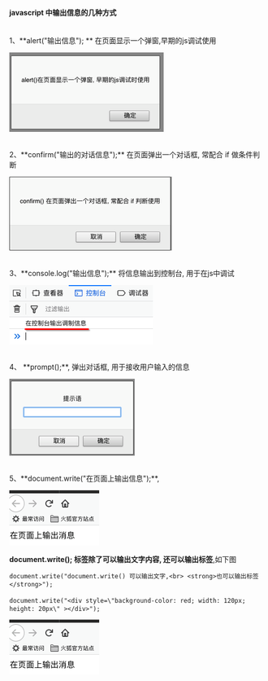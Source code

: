 #### javascript 中输出信息的几种方式


<br>
1、**alert("输出信息"); ** 在页面显示一个弹窗,早期的js调试使用

![](/assets/Snip20190114_6.png)



<br>
2、**confirm("输出的对话信息");** 在页面弹出一个对话框, 常配合 if 做条件判断

  ![](/assets/Snip20190114_7.png)
  
  
  
  <br>
3、**console.log("输出信息");** 将信息输出到控制台, 用于在js中调试

![](/assets/Snip20190114_8.png)



<br>
4、 **prompt();**, 弹出对话框, 用于接收用户输入的信息

![](/assets/Snip20190114_9.png)



<br>
5、**document.write("在页面上输出信息");**, 

![](/assets/Snip20190114_10.png)

**document.write(); 标签除了可以输出文字内容, 还可以输出标签**,如下图
```
document.write("document.write() 可以输出文字,<br> <strong>也可以输出标签</strong>");

document.write("<div style=\"background-color: red; width: 120px; height: 20px\" ></div>");
```

![](/assets/docmentwrite.png)
